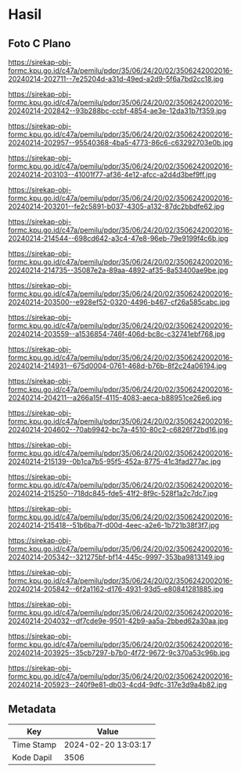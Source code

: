 # Hasil

## Foto C Plano

https://sirekap-obj-formc.kpu.go.id/c47a/pemilu/pdpr/35/06/24/20/02/3506242002016-20240214-202711--7e25204d-a31d-49ed-a2d9-5f6a7bd2cc18.jpg

https://sirekap-obj-formc.kpu.go.id/c47a/pemilu/pdpr/35/06/24/20/02/3506242002016-20240214-202842--93b288bc-ccbf-4854-ae3e-12da31b7f359.jpg

https://sirekap-obj-formc.kpu.go.id/c47a/pemilu/pdpr/35/06/24/20/02/3506242002016-20240214-202957--95540368-4ba5-4773-86c6-c63292703e0b.jpg

https://sirekap-obj-formc.kpu.go.id/c47a/pemilu/pdpr/35/06/24/20/02/3506242002016-20240214-203103--41001f77-af36-4e12-afcc-a2d4d3bef9ff.jpg

https://sirekap-obj-formc.kpu.go.id/c47a/pemilu/pdpr/35/06/24/20/02/3506242002016-20240214-203201--fe2c5891-b037-4305-a132-87dc2bbdfe62.jpg

https://sirekap-obj-formc.kpu.go.id/c47a/pemilu/pdpr/35/06/24/20/02/3506242002016-20240214-214544--698cd642-a3c4-47e8-96eb-79e9199f4c6b.jpg

https://sirekap-obj-formc.kpu.go.id/c47a/pemilu/pdpr/35/06/24/20/02/3506242002016-20240214-214735--35087e2a-89aa-4892-af35-8a53400ae9be.jpg

https://sirekap-obj-formc.kpu.go.id/c47a/pemilu/pdpr/35/06/24/20/02/3506242002016-20240214-203500--e928ef52-0320-4496-b467-cf26a585cabc.jpg

https://sirekap-obj-formc.kpu.go.id/c47a/pemilu/pdpr/35/06/24/20/02/3506242002016-20240214-203559--a1536854-746f-406d-bc8c-c32741ebf768.jpg

https://sirekap-obj-formc.kpu.go.id/c47a/pemilu/pdpr/35/06/24/20/02/3506242002016-20240214-214931--675d0004-0761-468d-b76b-8f2c24a06194.jpg

https://sirekap-obj-formc.kpu.go.id/c47a/pemilu/pdpr/35/06/24/20/02/3506242002016-20240214-204211--a266a15f-4115-4083-aeca-b88951ce26e6.jpg

https://sirekap-obj-formc.kpu.go.id/c47a/pemilu/pdpr/35/06/24/20/02/3506242002016-20240214-204602--70ab9942-bc7a-4510-80c2-c6826f72bd16.jpg

https://sirekap-obj-formc.kpu.go.id/c47a/pemilu/pdpr/35/06/24/20/02/3506242002016-20240214-215139--0b1ca7b5-95f5-452a-8775-41c3fad277ac.jpg

https://sirekap-obj-formc.kpu.go.id/c47a/pemilu/pdpr/35/06/24/20/02/3506242002016-20240214-215250--718dc845-fde5-41f2-8f9c-528f1a2c7dc7.jpg

https://sirekap-obj-formc.kpu.go.id/c47a/pemilu/pdpr/35/06/24/20/02/3506242002016-20240214-215418--51b6ba7f-d00d-4eec-a2e6-1b721b38f3f7.jpg

https://sirekap-obj-formc.kpu.go.id/c47a/pemilu/pdpr/35/06/24/20/02/3506242002016-20240214-205342--321275bf-bf14-445c-9997-353ba9813149.jpg

https://sirekap-obj-formc.kpu.go.id/c47a/pemilu/pdpr/35/06/24/20/02/3506242002016-20240214-205842--6f2a1162-d176-4931-93d5-e80841281885.jpg

https://sirekap-obj-formc.kpu.go.id/c47a/pemilu/pdpr/35/06/24/20/02/3506242002016-20240214-204032--df7cde9e-9501-42b9-aa5a-2bbed62a30aa.jpg

https://sirekap-obj-formc.kpu.go.id/c47a/pemilu/pdpr/35/06/24/20/02/3506242002016-20240214-203925--35cb7297-b7b0-4f72-9672-9c370a53c96b.jpg

https://sirekap-obj-formc.kpu.go.id/c47a/pemilu/pdpr/35/06/24/20/02/3506242002016-20240214-205923--240f9e81-db03-4cd4-9dfc-317e3d9a4b82.jpg


## Metadata

| Key        | Value               |
| ---------- | ------------------- |
| Time Stamp | 2024-02-20 13:03:17 |
| Kode Dapil | 3506                |



